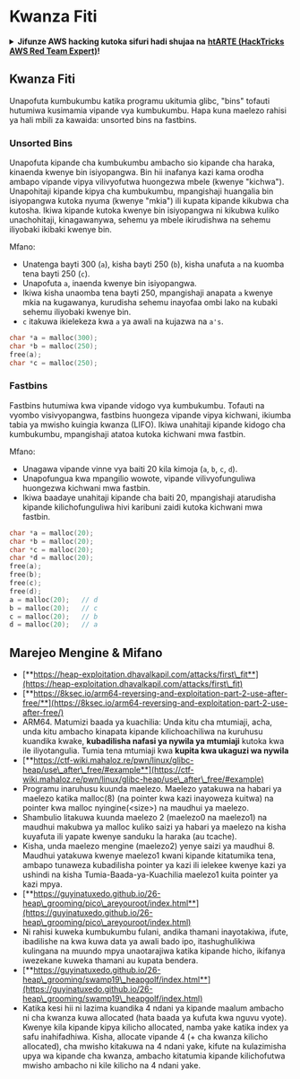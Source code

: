 # Kwanza Fiti

<details>

<summary><strong>Jifunze AWS hacking kutoka sifuri hadi shujaa na</strong> <a href="https://training.hacktricks.xyz/courses/arte"><strong>htARTE (HackTricks AWS Red Team Expert)</strong></a><strong>!</strong></summary>

Njia nyingine za kusaidia HackTricks:

* Ikiwa unataka kuona **kampuni yako ikitangazwa kwenye HackTricks** au **kupakua HackTricks kwa PDF** Angalia [**MIPANGO YA USAJILI**](https://github.com/sponsors/carlospolop)!
* Pata [**swag rasmi ya PEASS & HackTricks**](https://peass.creator-spring.com)
* Gundua [**Familia ya PEASS**](https://opensea.io/collection/the-peass-family), mkusanyiko wetu wa [**NFTs**](https://opensea.io/collection/the-peass-family) ya kipekee
* **Jiunge na** 💬 [**Kikundi cha Discord**](https://discord.gg/hRep4RUj7f) au kikundi cha [**telegram**](https://t.me/peass) au **tufuate** kwenye **Twitter** 🐦 [**@hacktricks\_live**](https://twitter.com/hacktricks\_live)**.**
* **Shiriki mbinu zako za udukuzi kwa kuwasilisha PRs kwa** [**HackTricks**](https://github.com/carlospolop/hacktricks) na [**HackTricks Cloud**](https://github.com/carlospolop/hacktricks-cloud) repos za github.

</details>

## **Kwanza Fiti**

Unapofuta kumbukumbu katika programu ukitumia glibc, "bins" tofauti hutumiwa kusimamia vipande vya kumbukumbu. Hapa kuna maelezo rahisi ya hali mbili za kawaida: unsorted bins na fastbins.

### Unsorted Bins

Unapofuta kipande cha kumbukumbu ambacho sio kipande cha haraka, kinaenda kwenye bin isiyopangwa. Bin hii inafanya kazi kama orodha ambapo vipande vipya vilivyofutwa huongezwa mbele (kwenye "kichwa"). Unapohitaji kipande kipya cha kumbukumbu, mpangishaji huangalia bin isiyopangwa kutoka nyuma (kwenye "mkia") ili kupata kipande kikubwa cha kutosha. Ikiwa kipande kutoka kwenye bin isiyopangwa ni kikubwa kuliko unachohitaji, kinagawanywa, sehemu ya mbele ikirudishwa na sehemu iliyobaki ikibaki kwenye bin.

Mfano:

* Unatenga bayti 300 (`a`), kisha bayti 250 (`b`), kisha unafuta `a` na kuomba tena bayti 250 (`c`).
* Unapofuta `a`, inaenda kwenye bin isiyopangwa.
* Ikiwa kisha unaomba tena bayti 250, mpangishaji anapata `a` kwenye mkia na kugawanya, kurudisha sehemu inayofaa ombi lako na kubaki sehemu iliyobaki kwenye bin.
* `c` itakuwa ikielekeza kwa `a` ya awali na kujazwa na `a's`.
```c
char *a = malloc(300);
char *b = malloc(250);
free(a);
char *c = malloc(250);
```
### Fastbins

Fastbins hutumiwa kwa vipande vidogo vya kumbukumbu. Tofauti na vyombo visivyopangwa, fastbins huongeza vipande vipya kichwani, ikiumba tabia ya mwisho kuingia kwanza (LIFO). Ikiwa unahitaji kipande kidogo cha kumbukumbu, mpangishaji atatoa kutoka kichwani mwa fastbin.

Mfano:

* Unagawa vipande vinne vya baiti 20 kila kimoja (`a`, `b`, `c`, `d`).
* Unapofungua kwa mpangilio wowote, vipande vilivyofunguliwa huongezwa kichwani mwa fastbin.
* Ikiwa baadaye unahitaji kipande cha baiti 20, mpangishaji atarudisha kipande kilichofunguliwa hivi karibuni zaidi kutoka kichwani mwa fastbin.
```c
char *a = malloc(20);
char *b = malloc(20);
char *c = malloc(20);
char *d = malloc(20);
free(a);
free(b);
free(c);
free(d);
a = malloc(20);   // d
b = malloc(20);   // c
c = malloc(20);   // b
d = malloc(20);   // a
```
## Marejeo Mengine & Mifano

* [**https://heap-exploitation.dhavalkapil.com/attacks/first\_fit**](https://heap-exploitation.dhavalkapil.com/attacks/first\_fit)
* [**https://8ksec.io/arm64-reversing-and-exploitation-part-2-use-after-free/**](https://8ksec.io/arm64-reversing-and-exploitation-part-2-use-after-free/)
* ARM64. Matumizi baada ya kuachilia: Unda kitu cha mtumiaji, acha, unda kitu ambacho kinapata kipande kilichoachiliwa na kuruhusu kuandika kwake, **kubadilisha nafasi ya nywila ya mtumiaji** kutoka kwa ile iliyotangulia. Tumia tena mtumiaji kwa **kupita kwa ukaguzi wa nywila**
* [**https://ctf-wiki.mahaloz.re/pwn/linux/glibc-heap/use\_after\_free/#example**](https://ctf-wiki.mahaloz.re/pwn/linux/glibc-heap/use\_after\_free/#example)
* Programu inaruhusu kuunda maelezo. Maelezo yatakuwa na habari ya maelezo katika malloc(8) (na pointer kwa kazi inayoweza kuitwa) na pointer kwa malloc nyingine(\<size>) na maudhui ya maelezo.
* Shambulio litakuwa kuunda maelezo 2 (maelezo0 na maelezo1) na maudhui makubwa ya malloc kuliko saizi ya habari ya maelezo na kisha kuyafuta ili yapate kwenye sanduku la haraka (au tcache).
* Kisha, unda maelezo mengine (maelezo2) yenye saizi ya maudhui 8. Maudhui yatakuwa kwenye maelezo1 kwani kipande kitatumika tena, ambapo tunaweza kubadilisha pointer ya kazi ili ielekee kwenye kazi ya ushindi na kisha Tumia-Baada-ya-Kuachilia maelezo1 kuita pointer ya kazi mpya.
* [**https://guyinatuxedo.github.io/26-heap\_grooming/pico\_areyouroot/index.html**](https://guyinatuxedo.github.io/26-heap\_grooming/pico\_areyouroot/index.html)
* Ni rahisi kuweka kumbukumbu fulani, andika thamani inayotakiwa, ifute, ibadilishe na kwa kuwa data ya awali bado ipo, itashughulikiwa kulingana na muundo mpya unaotarajiwa katika kipande hicho, ikifanya iwezekane kuweka thamani au kupata bendera.
* [**https://guyinatuxedo.github.io/26-heap\_grooming/swamp19\_heapgolf/index.html**](https://guyinatuxedo.github.io/26-heap\_grooming/swamp19\_heapgolf/index.html)
* Katika kesi hii ni lazima kuandika 4 ndani ya kipande maalum ambacho ni cha kwanza kuwa allocated (hata baada ya kufuta kwa nguvu vyote). Kwenye kila kipande kipya kilicho allocated, namba yake katika index ya safu inahifadhiwa. Kisha, allocate vipande 4 (+ cha kwanza kilicho allocated), cha mwisho kitakuwa na 4 ndani yake, kifute na kulazimisha upya wa kipande cha kwanza, ambacho kitatumia kipande kilichofutwa mwisho ambacho ni kile kilicho na 4 ndani yake.

